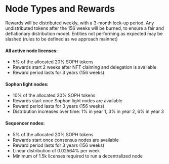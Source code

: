 # Node Types and Rewards

Rewards will be distributed weekly, with a 3-month lock-up period. Any undistributed tokens after the 156 weeks will be burned, to ensure a fair and deflationary distribution model. Entities not performing as expected may be slashed (rules to be defined as we approach mainnet)

#### All active node licenses:

* 5% of the allocated 20% SOPH tokens
* Rewards start 2 weeks after NFT claiming and delegation is available
* Reward period lasts for 3 years (156 weeks)

#### Sophon light nodes:

* 10% of the allocated 20% SOPH tokens
* Rewards start once Sophon light nodes are available
* Reward period lasts for 3 years (156 weeks)
* Distribution increases over time: 1% in year 1, 3% in year 2, 6% in year 3

#### Sequencer nodes:

* 5% of the allocated 20% SOPH tokens
* Rewards start once consensus nodes are available
* Reward period lasts for 3 years (156 weeks)
* Linear distribution of 0.02564% per week
* Minimum of 1.5k licenses required to run a decentralized node
